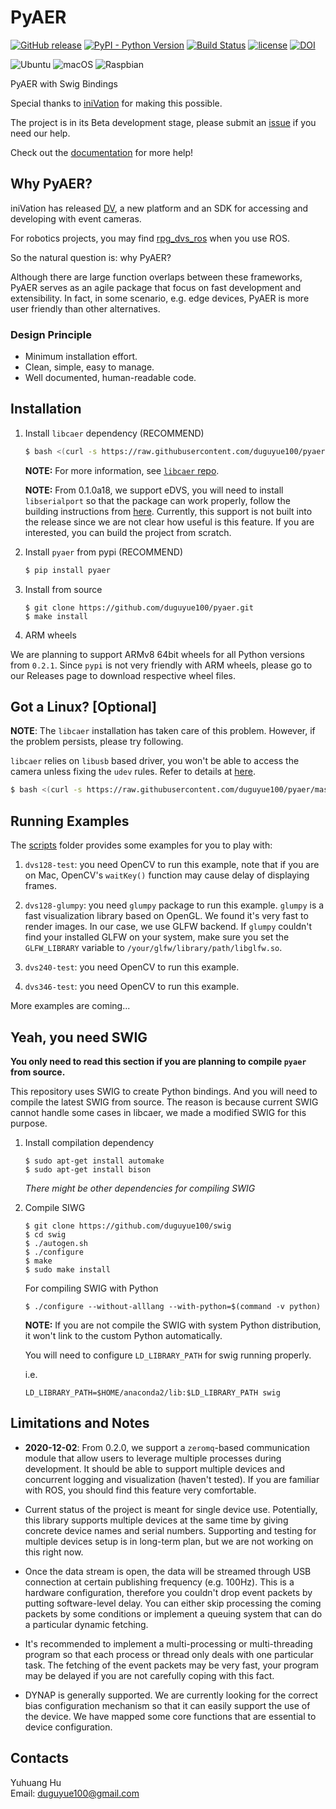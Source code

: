 # PyAER

[![GitHub release](https://img.shields.io/github/release/duguyue100/pyaer.svg?style=flat-square)](https://github.com/duguyue100/pyaer)
[![PyPI - Python Version](https://img.shields.io/pypi/pyversions/pyaer.svg?style=flat-square)](https://pypi.org/project/pyaer/)
[![Build Status](https://api.travis-ci.org/duguyue100/pyaer.svg?branch=master)](https://travis-ci.org/duguyue100/pyaer)
[![license](https://img.shields.io/github/license/duguyue100/pyaer.svg)](https://github.com/duguyue100/pyaer/blob/master/LICENSE)
[![DOI](https://zenodo.org/badge/DOI/10.5281/zenodo.1419354.svg)](https://doi.org/10.5281/zenodo.1419354)

![Ubuntu](https://img.shields.io/badge/OS-Ubuntu-orange.svg)
![macOS](https://img.shields.io/badge/OS-macOS-orange.svg)
![Raspbian](https://img.shields.io/badge/OS-Raspbian%20Stretch-orange.svg)

PyAER with Swig Bindings

Special thanks to [iniVation](https://inivation.com/) for making this possible.

The project is in its Beta development stage, please submit an [issue](https://github.com/duguyue100/pyaer/issues) if you need our help.

Check out the [documentation](https://dgyblog.com/pyaer-doc/) for more help!

## Why PyAER?

iniVation has released [DV](https://gitlab.com/inivation/dv), a new platform and an SDK for accessing and developing with event cameras.

For robotics projects, you may find [rpg_dvs_ros](https://github.com/uzh-rpg/rpg_dvs_ros) when you use ROS.

So the natural question is: why PyAER?

Although there are large function overlaps between these frameworks, PyAER serves as an agile package that focus on fast development and extensibility. In fact, in some scenario, e.g. edge devices, PyAER is more user friendly than other alternatives.

### Design Principle

+ Minimum installation effort.
+ Clean, simple, easy to manage.
+ Well documented, human-readable code.

## Installation

1. Install `libcaer` dependency (RECOMMEND)

    ```bash
    $ bash <(curl -s https://raw.githubusercontent.com/duguyue100/pyaer/master/install-libcaer.sh)
    ```

    __NOTE:__ For more information, see [`libcaer` repo](https://github.com/inilabs/libcaer).

    __NOTE:__ From 0.1.0a18, we support eDVS, you will need to install `libserialport` so that the package can work properly, follow the building instructions from [here](https://sigrok.org/wiki/Libserialport). Currently, this support is not built into the release since we are not clear how useful is this feature. If you are interested, you can build the project from scratch.

2. Install `pyaer` from pypi (RECOMMEND)

    ```bash
    $ pip install pyaer
    ```

3. Install from source

    ```
    $ git clone https://github.com/duguyue100/pyaer.git
    $ make install
    ```

4. ARM wheels

We are planning to support ARMv8 64bit wheels for all Python versions
from `0.2.1`. Since `pypi` is not very friendly with ARM wheels,
please go to our Releases page to download respective wheel files.

## Got a Linux? [Optional]

__NOTE__: The `libcaer` installation has taken care of this problem.
However, if the problem persists, please try following.

`libcaer` relies on `libusb` based driver, you won't be able
to access the camera unless fixing the `udev` rules. Refer to details
at [here](https://inivation.com/support/hardware/davis240/#linux).

```bash
$ bash <(curl -s https://raw.githubusercontent.com/duguyue100/pyaer/master/install-udev.sh)
```

## Running Examples

The [scripts](./scripts) folder provides some examples for you to play with:

1. `dvs128-test`: you need OpenCV to run this example, note that if you are on Mac, OpenCV's `waitKey()` function may cause delay of displaying frames.

2. `dvs128-glumpy`: you need `glumpy` package to run this example. `glumpy` is a fast visualization library based on OpenGL. We found it's very fast to render images. In our case, we use GLFW backend. If `glumpy` couldn't find your installed GLFW on your system, make sure you set the `GLFW_LIBRARY` variable to `/your/glfw/library/path/libglfw.so`.

3. `dvs240-test`: you need OpenCV to run this example.

4. `dvs346-test`: you need OpenCV to run this example.

More examples are coming...

## Yeah, you need SWIG

__You only need to read this section if you are planning to compile
`pyaer` from source.__

This repository uses SWIG to create Python bindings. And you will need to
compile the latest SWIG from source. The reason is because current SWIG
cannot handle some cases in libcaer, we made a modified SWIG for this purpose.

1. Install compilation dependency

    ```
    $ sudo apt-get install automake
    $ sudo apt-get install bison
    ```

    _There might be other dependencies for compiling SWIG_

2. Compile SIWG

    ```
    $ git clone https://github.com/duguyue100/swig
    $ cd swig
    $ ./autogen.sh
    $ ./configure
    $ make
    $ sudo make install
    ```

    For compiling SWIG with Python

    ```
    $ ./configure --without-alllang --with-python=$(command -v python)
    ```

    __NOTE:__ If you are not compile the SWIG with system Python distribution,
    it won't link to the custom Python automatically.

    You will need to configure `LD_LIBRARY_PATH` for swig running properly.

    i.e.

    ```
    LD_LIBRARY_PATH=$HOME/anaconda2/lib:$LD_LIBRARY_PATH swig
    ```

## Limitations and Notes

+ __2020-12-02__: From 0.2.0, we support a `zeromq`-based communication
module that allow users to leverage multiple processes during development.
It should be able to support multiple devices and concurrent logging and
visualization (haven't tested). If you are familiar with ROS, you should
find this feature very comfortable.

+ Current status of the project is meant for single device use. Potentially,
this library supports multiple devices at the same time by giving concrete
device names and serial numbers. Supporting and testing for multiple devices
setup is in long-term plan, but we are not working on this right now.

+ Once the data stream is open, the data will be streamed through USB connection
at certain publishing frequency (e.g. 100Hz). This is a hardware configuration,
therefore you couldn't drop event packets by putting software-level delay.
You can either skip processing the coming packets by some conditions or
implement a queuing system that can do a particular dynamic fetching.

+ It's recommended to implement a multi-processing or multi-threading
program so that each process or thread only deals with one particular task.
The fetching of the event packets may be very fast, your program may be delayed
if you are not carefully coping with this fact.

+ DYNAP is generally supported. We are currently looking for the correct
bias configuration mechanism so that it can easily support the use of the
device. We have mapped some core functions that are essential to device
configuration.

## Contacts

Yuhuang Hu  
Email: duguyue100@gmail.com
